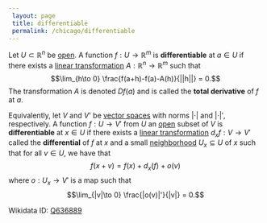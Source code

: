 ```yaml
---
 layout: page
 title: differentiable
 permalink: /chicago/differentiable
---
```


Let $U \subset \mathbb R^n$ be [open](https://defsmath.github.io/DefsMath/open). A function $f: U\to \mathbb R^m$ is **differentiable** at $a \in U$ if there exists a [linear transformation](https://defsmath.github.io/DefsMath/linear_transformation) $A:\mathbb R^n \to \mathbb R^m$ such that $$\lim_{h\to 0} \frac{f(a+h)-f(a)-A(h)}{||h||} = 0.$$ The transformation $A$ is denoted $Df(a)$ and is called the **total derivative** of $f$ at $a$.

Equivalently, let $V$ and $V$' be [vector spaces](https://defsmath.github.io/DefsMath/vector_space) with norms $|\cdot|$ and $|\cdot|'$, respectively. A function $f:U\to V'$ from $U$ an [open](https://defsmath.github.io/DefsMath/open) subset of $V$ is **differentiable** at $x\in U$ if there exists a [linear transformation](https://defsmath.github.io/DefsMath/linear_transformation) $d_x f :V\to V'$ called the **differential** of $f$ at $x$ and a small [neighborhood](https://defsmath.github.io/DefsMath/neighborhood) $U_x\subseteq U$ of $x$ such that for all $v\in U$, we have that $$f(x+v) = f(x) + d_x(f) + o(v)$$ where $o: U_x\to V'$ is a map such that $$\lim_{|v|\to 0} \frac{|o(v)|'}{|v|} = 0.$$

Wikidata ID: [Q636889](https://www.wikidata.org/wiki/Q636889)